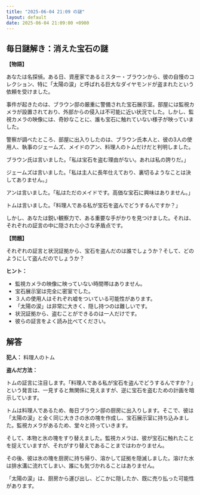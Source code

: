 ```yaml
---
title: "2025-06-04 21:09 の謎"
layout: default
date: 2025-06-04 21:09:00 +0900
---
```

## 毎日謎解き：消えた宝石の謎

**【物語】**

あなたは名探偵。ある日、資産家であるミスター・ブラウンから、彼の自慢のコレクション、特に「太陽の涙」と呼ばれる巨大なダイヤモンドが盗まれたという依頼を受けました。

事件が起きたのは、ブラウン邸の厳重に警備された宝石展示室。部屋には監視カメラが設置されており、外部からの侵入は不可能に近い状況でした。しかし、監視カメラの映像には、奇妙なことに、誰も宝石に触れていない様子が映っていました。

警察が調べたところ、部屋に出入りしたのは、ブラウン氏本人と、彼の3人の使用人、執事のジェームズ、メイドのアン、料理人のトムだけだと判明しました。

ブラウン氏は言いました。「私は宝石を盗む理由がない。あれは私の誇りだ。」

ジェームズは言いました。「私は主人に長年仕えており、裏切るようなことは決してありません。」

アンは言いました。「私はただのメイドです。高価な宝石に興味はありません。」

トムは言いました。「料理人である私が宝石を盗んでどうするんですか？」

しかし、あなたは鋭い観察力で、ある重要な手がかりを見つけました。それは、それぞれの証言の中に隠された小さな矛盾点です。

**【問題】**

それぞれの証言と状況証拠から、宝石を盗んだのは誰でしょうか？そして、どのようにして盗んだのでしょうか？

**ヒント：**

*   監視カメラの映像に映っていない時間帯はありません。
*   宝石展示室は完全に密室でした。
*   ３人の使用人はそれぞれ嘘をついている可能性があります。
*   「太陽の涙」は非常に大きく、隠し持つのは難しいです。
*   状況証拠から、盗むことができるのは一人だけです。
*   彼らの証言をよく読み比べてください。

## 解答

**犯人：** 料理人のトム

**盗んだ方法：**

トムの証言に注目します。「料理人である私が宝石を盗んでどうするんですか？」という発言は、一見すると無関係に見えますが、逆に宝石を盗むための計画を暗示しています。

トムは料理人であるため、毎日ブラウン邸の厨房に出入りします。そこで、彼は「太陽の涙」と全く同じ大きさの氷の塊を作成し、宝石展示室に持ち込みました。監視カメラがあるため、堂々と持っていきます。

そして、本物と氷の塊をすり替えました。監視カメラは、彼が宝石に触れたことを捉えていますが、それがすり替えであることまではわかりません。

その後、彼は氷の塊を厨房に持ち帰り、溶かして証拠を隠滅しました。溶けた水は排水溝に流れてしまい、誰にも気づかれることはありません。

「太陽の涙」は、厨房から運び出し、どこかに隠したか、既に売り払った可能性があります。
